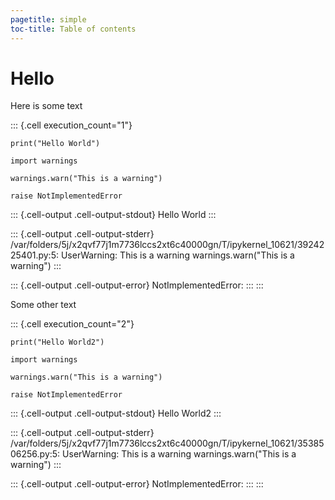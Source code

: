 ```yaml
---
pagetitle: simple
toc-title: Table of contents
---
```


# Hello

Here is some text

::: {.cell execution_count="1"}
``` {.python .cell-code}
print("Hello World")

import warnings

warnings.warn("This is a warning")

raise NotImplementedError
```

::: {.cell-output .cell-output-stdout}
    Hello World
:::

::: {.cell-output .cell-output-stderr}
    /var/folders/5j/x2qvf77j1m7736lccs2xt6c40000gn/T/ipykernel_10621/3924225401.py:5: UserWarning: This is a warning
      warnings.warn("This is a warning")
:::

::: {.cell-output .cell-output-error}
    NotImplementedError: 
:::
:::

Some other text

::: {.cell execution_count="2"}
``` {.python .cell-code}
print("Hello World2")

import warnings

warnings.warn("This is a warning")

raise NotImplementedError
```

::: {.cell-output .cell-output-stdout}
    Hello World2
:::

::: {.cell-output .cell-output-stderr}
    /var/folders/5j/x2qvf77j1m7736lccs2xt6c40000gn/T/ipykernel_10621/3538506256.py:5: UserWarning: This is a warning
      warnings.warn("This is a warning")
:::

::: {.cell-output .cell-output-error}
    NotImplementedError: 
:::
:::
